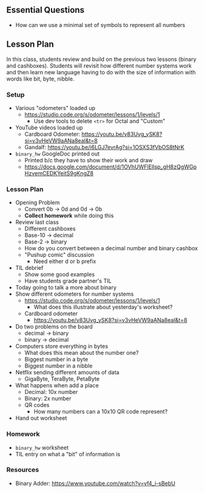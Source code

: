 ## Essential Questions

- How can we use a minimal set of symbols to represent all numbers

## Lesson Plan

In this class, students review and build on the previous two lessons (binary
and cashboxes). Students will revisit how different number systems work and
then learn new language having to do with the size of information with words
like bit, byte, nibble.

### Setup

- Various "odometers" loaded up
    - https://studio.code.org/s/odometer/lessons/1/levels/1
        - Use dev tools to delete `<tr>` for Octal and "Custom"
- YouTube videos loaded up
    - Cardboard Odometer: https://youtu.be/v83Uvg_ySK8?si=v3vHeVW9aANa8eal&t=8
    - Gandalf: https://youtu.be/i6LGJ7evrAg?si=1OSXS3fVbOS8tNrK
- `binary_hw` GoogleDoc printed out
    - Printed b/c they have to show their work and draw
    - https://docs.google.com/document/d/1OVhUWFlEIlsp_gH8zQgWGpHzvemCEDKYeitS9gKngZ8

### Lesson Plan

- Opening Problem
    - Convert 0b -> 0d and 0d -> 0b
    - **Collect homework** while doing this
- Review last class
    - Different cashboxes
    - Base-10 -> decimal
    - Base-2 -> binary
    - How do you convert between a decimal number and binary cashbox
    - "Pushup comic" discussion
        - Need either d or b prefix
- TIL debrief
    - Show some good examples
    - Have students grade partner's TIL
- Today going to talk a more about binary
- Show different odometers for number systems
    - https://studio.code.org/s/odometer/lessons/1/levels/1
        - What does this illustrate about yesterday's worksheet?
    - Cardboard odometer
        - https://youtu.be/v83Uvg_ySK8?si=v3vHeVW9aANa8eal&t=8
- Do two problems on the board
    - decimal -> binary
    - binary -> decimal
- Computers store everything in bytes
    - What does this mean about the number one?
    - Biggest number in a byte
    - Biggest number in a nibble
- Netflix sending different amounts of data
    - GigaByte, TeraByte, PetaByte
- What happens when add a place
    - Decimal: 10x number
    - Binary: 2x number
    - QR codes
        - How many numbers can a 10x10 QR code represent?
- Hand out worksheet

### Homework

- `binary_hw` worksheet
- TIL entry on what a "bit" of information is

### Resources

- Binary Adder: https://www.youtube.com/watch?v=vf4_i-sBebU
